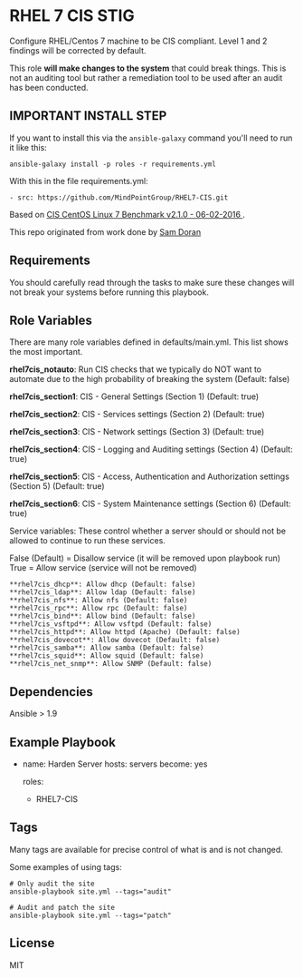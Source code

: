 RHEL 7 CIS STIG
================

Configure RHEL/Centos 7 machine to be CIS compliant. Level 1 and 2 findings will be corrected by default.

This role **will make changes to the system** that could break things. This is not an auditing tool but rather a remediation tool to be used after an audit has been conducted.

## IMPORTANT INSTALL STEP

If you want to install this via the `ansible-galaxy` command you'll need to run it like this:

`ansible-galaxy install -p roles -r requirements.yml`

With this in the file requirements.yml:

```
- src: https://github.com/MindPointGroup/RHEL7-CIS.git
```

Based on [CIS CentOS Linux 7 Benchmark v2.1.0 - 06-02-2016 ](https://community.cisecurity.org/collab/public/index.php).

This repo originated from work done by [Sam Doran](https://github.com/samdoran/ansible-role-stig)

Requirements
------------

You should carefully read through the tasks to make sure these changes will not break your systems before running this playbook.

Role Variables
--------------
There are many role variables defined in defaults/main.yml. This list shows the most important.

**rhel7cis_notauto**: Run CIS checks that we typically do NOT want to automate due to the high probability of breaking the system (Default: false)

**rhel7cis_section1**: CIS - General Settings (Section 1) (Default: true)

**rhel7cis_section2**: CIS - Services settings (Section 2) (Default: true)

**rhel7cis_section3**: CIS - Network settings (Section 3) (Default: true)

**rhel7cis_section4**: CIS - Logging and Auditing settings (Section 4) (Default: true)

**rhel7cis_section5**: CIS - Access, Authentication and Authorization settings (Section 5) (Default: true)

**rhel7cis_section6**: CIS - System Maintenance settings (Section 6) (Default: true)

Service variables: These control whether a server should or should not be allowed to continue to run these services.

False (Default) = Disallow service (it will be removed upon playbook run)
True = Allow service (service will not be removed)

    **rhel7cis_dhcp**: Allow dhcp (Default: false)
    **rhel7cis_ldap**: Allow ldap (Default: false)
    **rhel7cis_nfs**: Allow nfs (Default: false)
    **rhel7cis_rpc**: Allow rpc (Default: false)
    **rhel7cis_bind**: Allow bind (Default: false)
    **rhel7cis_vsftpd**: Allow vsftpd (Default: false)
    **rhel7cis_httpd**: Allow httpd (Apache) (Default: false)
    **rhel7cis_dovecot**: Allow dovecot (Default: false)
    **rhel7cis_samba**: Allow samba (Default: false)
    **rhel7cis_squid**: Allow squid (Default: false)
    **rhel7cis_net_snmp**: Allow SNMP (Default: false)


Dependencies
------------

Ansible > 1.9

Example Playbook
-------------------------

- name: Harden Server
  hosts: servers
  become: yes

  roles:
    - RHEL7-CIS


Tags
----
Many tags are available for precise control of what is and is not changed.

Some examples of using tags:

    # Only audit the site
    ansible-playbook site.yml --tags="audit"

    # Audit and patch the site
    ansible-playbook site.yml --tags="patch"


License
-------

MIT
